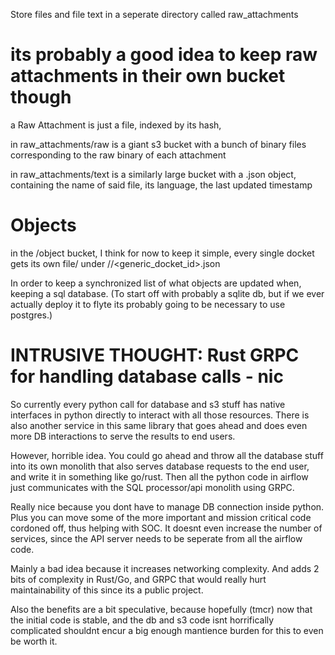 Store files and file text in a seperate directory called raw_attachments 



# its probably a good idea to keep raw attachments in their own bucket though
a Raw Attachment is just a file, indexed by its hash, 

in raw_attachments/raw is a giant s3 bucket with a bunch of binary files corresponding to the raw binary of each attachment 

in raw_attachments/text is a similarly large bucket with a <hash>.json object, containing the name of said file, its language, the last updated timestamp 


# Objects 

in the /object bucket, I think for now to keep it simple, every single docket gets its own file/ under <state>/<juristiction>/<generic_docket_id>.json

In order to keep a synchronized list of what objects are updated when, keeping a sql database. (To start off with probably a sqlite db, but if we ever actually deploy it to flyte its probably going to be necessary to use postgres.)


# INTRUSIVE THOUGHT: Rust GRPC for handling database calls - nic

So currently every python call for database and s3 stuff has native interfaces in python directly to interact with all those resources. There is also another service in this same library that goes ahead and does even more DB interactions to serve the results to end users. 

However, horrible idea. You could go ahead and throw all the database stuff into its own monolith that also serves database requests to the end user, and write it in something like go/rust. Then all the python code in airflow just communicates with the SQL processor/api monolith using GRPC.

Really nice because you dont have to manage DB connection inside python. Plus you can move some of the more important and mission critical code cordoned off, thus helping with SOC. It doesnt even increase the number of services, since the API server needs to be seperate from all the airflow code.

Mainly a bad idea because it increases networking complexity. And adds 2 bits of complexity in Rust/Go, and GRPC that would really hurt maintainability of this since its a public project.

Also the benefits are a bit speculative, because hopefully (tmcr) now that the initial code is stable, and the db and s3 code isnt horrifically complicated shouldnt encur a big enough mantience burden for this to even be worth it. 


